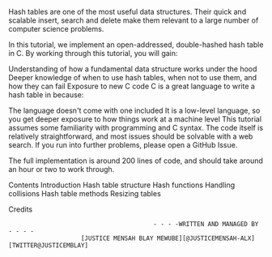 Hash tables are one of the most useful data structures. Their quick and scalable insert, search and delete make them relevant to a large number of computer science problems.

In this tutorial, we implement an open-addressed, double-hashed hash table in C. By working through this tutorial, you will gain:

Understanding of how a fundamental data structure works under the hood
Deeper knowledge of when to use hash tables, when not to use them, and how they can fail
Exposure to new C code
C is a great language to write a hash table in because:

The language doesn't come with one included
It is a low-level language, so you get deeper exposure to how things work at a machine level
This tutorial assumes some familiarity with programming and C syntax. The code itself is relatively straightforward, and most issues should be solvable with a web search. If you run into further problems, please open a GitHub Issue.

The full implementation is around 200 lines of code, and should take around an hour or two to work through.

Contents
Introduction
Hash table structure
Hash functions
Handling collisions
Hash table methods
Resizing tables

Credits

                                          	- - - -WRITTEN AND MANAGED BY - - - -
						[JUSTICE MENSAH BLAY MEWUBE][@JUSTICEMENSAH-ALX][TWITTER@JUSTICEMBLAY] 
